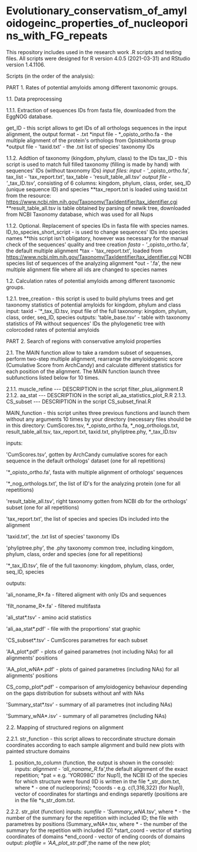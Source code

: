 # Evolutionary_conservatism_of_amyloidogeinc_properties_of_nucleoporins_with_FG_repeats
This repository includes used in the research work .R scripts and testing files.
All scripts were designed for R version 4.0.5 (2021-03-31) and RStudio version 1.4.1106.

Scripts (in the order of the analysis):

PART 1. Rates of potential amyloids among different taxonomic groups.

1.1. Data preprocessing

1.1.1. Extraction of sequences IDs from fasta file, downloaded from the EggNOG database. 

get_ID - this script allows to get IDs of all orthologs sequences in the input alignment, the output format - .txt
*input file - *_opisto_ortho.fa - the multiple alignment of the protein's orthologs from Opistokhonta group
*output file - 'taxid.txt' - the .txt list of species' taxonomy IDs

1.1.2. Addtion of taxonomy (kingdom, phylum, class) to the IDs 
tax_ID - this script is used to match full filled taxonomy (filling is made by hand) with sequences' IDs (without taxonomy IDs)
*input files: input - '*_opisto_ortho.fa', tax_list - 'tax_report.txt', tax_table - 'result_table_all.tsv'
*output file - '*_tax_ID.tsv', consisting of 6 columns: kingdom, phylum, class, order, seq_ID (unique sequence ID) and species
**tax_report.txt is loaded using taxid.txt from the resource: https://www.ncbi.nlm.nih.gov/Taxonomy/TaxIdentifier/tax_identifier.cgi
**result_table_all.tsv is table obtained by parsing of newik tree, downloaded from NCBI Taxonomy database, which was used for all Nups

1.1.2. Optional. Replacement of species IDs in fasta file with species names.
ID_to_species_short_script - is used to change sequences' IDs into species names
**this script isn't obligatory, however was necessary for the manual check of the sequences' quality and tree creation
*fasta - '*_opisto_ortho.fa', the default multiple alignment 
*tax - 'tax_report.txt', loaded from https://www.ncbi.nlm.nih.gov/Taxonomy/TaxIdentifier/tax_identifier.cgi NCBI species list of sequences of the analyzing alignment
*out - '.fa', the new multiple alignment file where all ids are changed to species names

1.2. Calculation rates of potential amyloids among different taxonomic groups.

1.2.1. tree_creation - this script is used to build phylums trees and get taxonomy statistics of potential amyloids for kingdom, phylum and class
input:
taxid - '*_tax_ID.tsv, input file of the full taxonomy: kingdom, phylum, class, order, seq_ID, species
outputs:
'table_base.tsv' - table with taxonomy statistics of PA without sequences' IDs
the phylogenetic tree with colorcoded rates of potential amyloids


PART 2. Search of regions with conservative amyloid properties

2.1. The MAIN function allow to take a ramdom subset of sequenses, perform two-step multiple alignment, rearrange the amyloidogenic score (Cumulative Score from ArchCandy) and calculate different statistics for each position of the alignment.
The MAIN function launch three subfunctions listed below for 10 times.

2.1.1. muscle_refine --- DESCRIPTION in the script filter_plus_alignment.R
2.1.2. aa_stat --- DESCRIPTION in the script ali_aa_statistics_plot_R.R
2.1.3. CS_subset --- DESCRIPTION in the script CS_subset_final.R

MAIN_function - this script unites three previous functions and launch them without any arguments 10 times by your directory (necessary files should be in this directory: 
CumScores.tsv, *_opisto_ortho.fa, *_nog_orthologs.txt, result_table_all.tsv, tax_report.txt, taxid.txt, phyliptree.phy, *_tax_ID.tsv

inputs:

'CumScores.tsv', gotten by ArchCandy cumulative scores for each sequence in the default orthologs' dataset (one for all repetitions)

'*_opisto_ortho.fa', fasta with multiple alignment of orthologs' sequences

'*_nog_orthologs.txt', the list of ID's for the analyzing protein (one for all repetitions)

'result_table_all.tsv', right taxonomy gotten from NCBI db for the orthologs' subset (one for all repetitions)

'tax_report.txt', the list of species and species IDs included into the alignment

'taxid.txt', the .txt list of species' taxonomy IDs

'phyliptree.phy', the .phy taxonomy common tree, including kingdom, phylum, class, order and species (one for all repetitions)

'*_tax_ID.tsv', file of the full taxonomy: kingdom, phylum, class, order, seq_ID, species

outputs:

'ali_noname_R*.fa - filtered aligment with only IDs and sequences

'filt_noname_R*.fa' - filtered multifasta

'ali_stat*.tsv' - amino acid statistics

'ali_aa_stat*.pdf' - file with the proportions' stat graphic

'CS_subset*.tsv' - CumScores parametres for each subset

'AA_plot*.pdf' - plots of gained parametres (not including NAs) for all alignments' positions

'AA_plot_wNA*.pdf' - plots of gained parametres (including NAs) for all alignments' positions

CS_comp_plot*.pdf' - comparison of amyloidogenicy behaviour depending on the gaps distribution for subsets without anf with NAs

'Summary_stat*.tsv' - summary of all parametres (not including NAs)

'Summary_wNA*.isv' - summary of all parametres (including NAs)


2.2. Mapping of structured regions on alignment

2.2.1. str_function - this script allows to reccordinate structure domain coordinates according to each sample alignment and build new plots with painted structure domains
1) position_to_column (function, the output is shown in the console):
inputs:
*alignment - 'ali_noname_R*.fa',the default alignment of the exact repetition; 
*pat = e.g. 'YOR098C' (for  Nup1), the NCBI ID of the species for which structure were found (ID is written in the file *_str_dom.txt, where * - one of nucleoporins); 
*coords - e.g. c(1,316,322) (for Nup1), vector of coordinates for startings and endings separetly (positions are in the file *s_str_dom.txt.

2.2.2. str_plot (function)
inputs:
*sumfile - 'Summary_wNA*.tsv', where * - the number of the summary for the repetition with included ID; the file with parametres by positions (Summary_wNA*.tsv, where * - the number of the summary for the repetition with included ID)
*start_coord - vector of starting coordinates of domains
*end_coord - vector of ending coords of domains
output:
*plotfile = 'AA_plot_str*.pdf',the name of the new plot;
   
